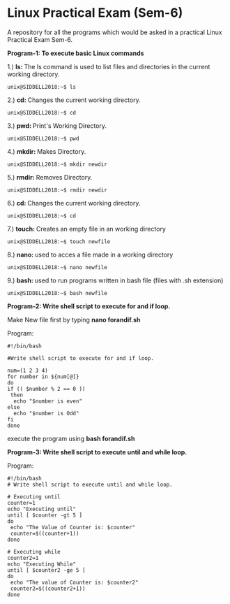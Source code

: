 # Linux Practical Exam (Sem-6)
A repository for all the programs which would be asked in a practical Linux Practical Exam Sem-6.

**Program-1: To execute basic Linux commands**

1.) <b> ls: </b> The ls command is used to list files and directories in the current working directory.
```console
unix@SIDDELL2018:~$ ls
```
2.) <b> cd: </b> Changes the current working directory.
```console
unix@SIDDELL2018:~$ cd
```
3.) <b> pwd: </b> Print's Working Directory.
```console
unix@SIDDELL2018:~$ pwd
```
4.) <b> mkdir: </b> Makes Directory.
```console
unix@SIDDELL2018:~$ mkdir newdir
```
5.) <b> rmdir: </b> Removes Directory.
```console
unix@SIDDELL2018:~$ rmdir newdir
```
6.) <b> cd: </b> Changes the current working directory.
```console
unix@SIDDELL2018:~$ cd
```
7.) <b> touch: </b> Creates an empty file in an working directory
```console
unix@SIDDELL2018:~$ touch newfile
```
8.) <b> nano: </b> used to acces a file made in a working directory
```console
unix@SIDDELL2018:~$ nano newfile
```
9.) <b> bash: </b> used to run programs written in bash file (files with .sh extension)
```console
unix@SIDDELL2018:~$ bash newfile
```
**Program-2: Write shell script to execute for and if loop.**

Make New file first by typing **nano forandif.sh**

Program:
``` console
#!/bin/bash

#Write shell script to execute for and if loop.

num=(1 2 3 4)
for number in ${num[@]}
do
if (( $number % 2 == 0 ))
 then
  echo "$number is even"
else
  echo "$number is Odd"
fi
done
```
execute the program using **bash forandif.sh**

**Program-3:  Write shell script to execute until and while loop.**

Program:
``` console
#!/bin/bash
# Write shell script to execute until and while loop.

# Executing until
counter=1
echo "Executing until"
until [ $counter -gt 5 ]
do
 echo "The Value of Counter is: $counter"
 counter=$((counter+1))
done

# Executing while
counter2=1
echo "Executing While"
until [ $counter2 -ge 5 ]
do
 echo "The value of Counter is: $counter2"
 counter2=$((counter2+1))
done
```
